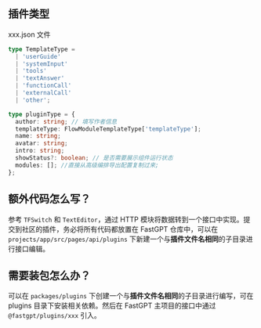 ## 插件类型

xxx.json 文件

```ts
type TemplateType =
  | 'userGuide'
  | 'systemInput'
  | 'tools'
  | 'textAnswer'
  | 'functionCall'
  | 'externalCall'
  | 'other';

type pluginType = {
  author: string; // 填写作者信息
  templateType: FlowModuleTemplateType['templateType'];
  name: string;
  avatar: string;
  intro: string;
  showStatus?: boolean; // 是否需要展示组件运行状态
  modules: []; //直接从高级编排导出配置复制过来;
};
```

## 额外代码怎么写？

参考 `TFSwitch` 和 `TextEditor`，通过 HTTP 模块将数据转到一个接口中实现。提交到社区的插件，务必将所有代码都放置在 FastGPT 仓库中，可以在 `projects/app/src/pages/api/plugins` 下新建一个与**插件文件名相同**的子目录进行接口编辑。

## 需要装包怎么办？

可以在 `packages/plugins` 下创建一个与**插件文件名相同**的子目录进行编写，可在 plugins 目录下安装相关依赖。然后在 FastGPT 主项目的接口中通过 `@fastgpt/plugins/xxx` 引入。
